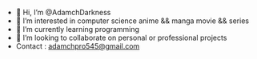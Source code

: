 - 👋 Hi, I’m @AdamchDarkness
- 👀 I’m interested in 
  computer science
  anime && manga
  movie && series
- 🌱 I’m currently learning programming
- 💞️ I’m looking to collaborate on personal or professional projects
- Contact : adamchpro545@gmail.com
<!---
AdamchDarkness/AdamchDarkness is a ✨ special ✨ repository because its `README.md` (this file) appears on your GitHub profile.
You can click the Preview link to take a look at your changes.
--->
